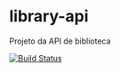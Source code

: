 # library-api
Projeto da API de biblioteca

[![Build Status](https://dev.azure.com/henriquegreve/Library-API/_apis/build/status/henriquegreve.library-api?branchName=master)](https://dev.azure.com/henriquegreve/Library-API/_build/latest?definitionId=2&branchName=master)

